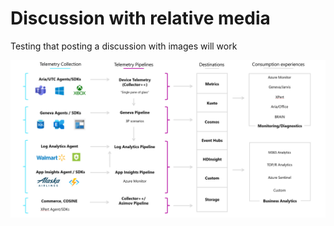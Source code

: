 <!-- 
author: philip-gai
repository: https://github.com/philip-gai/repost-demo
team: https://github.com/orgs/elastico-group/teams/everyone
category: https://github.com/philip-gai/repost-demo/discussions/categories/announcements
-->

# Discussion with relative media

Testing that posting a discussion with images will work

![Relative Image](assets/observability-current-platform.png)
